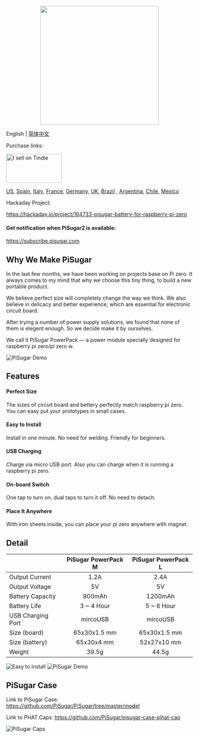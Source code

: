 <p align="center">
  <img width="320" src="https://raw.githubusercontent.com/JdaieLin/PiSugar/master/logo.jpg">
</p>

English | [简体中文](./README.zh-CN.md)

Purchase links: 

<a href="https://www.tindie.com/stores/pisugar/?ref=offsite_badges&utm_source=sellers_Pisugar&utm_medium=badges&utm_campaign=badge_medium"><img src="https://d2ss6ovg47m0r5.cloudfront.net/badges/tindie-mediums.png" alt="I sell on Tindie" width="150" height="78"></a>

<a href="https://www.amazon.com/dp/B07R7Z2334" target="_blank">US</a>, 
<a href="https://www.amazon.es/dp/B07RLZ8Q3M" target="_blank">Spain</a>, 
<a href="https://www.amazon.it/dp/B07RFVDG3P" target="_blank">Italy</a>, 
<a href="https://www.amazon.fr/dp/B07RHX3P9Z" target="_blank">France</a>, 
<a href="https://www.amazon.de/dp/B07RHWYMTJ" target="_blank">Germany</a>, 
<a href="https://www.amazon.co.uk/dp/B07RDNT8CY" target="_blank">UK</a>, 
<a href="https://produto.mercadolivre.com.br/MLB-1266063761-modulo-de-alimentaco-pisugar-para-raspberry-pi-zero-e-zero-_JM" target="_blank">Brazil</a> ,
<a href="https://articulo.mercadolibre.com.ar/MLA-797198973-modulo-de-fuente-de-alimentacion-pisugar-para-frambuesa-pi-c-_JM" target="_blank">Argentina</a>, 
<a href="https://articulo.mercadolibre.cl/MLC-495393761-modulo-de-fuente-de-alimentacion-pisugar-para-frambuesa-pi-c-_JM" target="_blank">Chile</a>, 
<a href="https://articulo.mercadolibre.com.mx/MLM-695553490-modulo-de-fuente-de-alimentacion-pisugar-para-frambuesa-pi-c-_JM" target="_blank">Mexico</a> 

Hackaday Project:

https://hackaday.io/project/164733-pisugar-battery-for-raspberry-pi-zero

#### Get notification when PiSugar2 is available:

https://subscribe.pisugar.com

## Why We Make PiSugar

In the last few months, we have been working on projects base on Pi zero. It always comes to my mind that why we choose this tiny thing, to build a new portable product.

We believe perfect size will completely change the way we think.
We also believe in delicacy and better experience, which are essential for electronic circuit board.

After trying a number of power supply solutions, we found that none of them is elegent enough.
So we decide make it by ourselves. 

We call it PiSugar PowerPack — a power module specially designed for raspberry pi zero/pi zero w.

![PiSugar Demo](https://raw.githubusercontent.com/JdaieLin/PiSugar/master/demo.gif)


## Features

#### Perfect Size
The sizes of circuit board and bettery perfectly match raspberry pi zero. You can easy put your prototypes in small cases.

#### Easy to Install
Install in one minute. No need for welding. Friendly for beginners.

#### USB Charging
Charge via micro USB port. Also you can charge when it is running a raspberry pi zero.

#### On-board Switch
One tap to turn on, dual taps to turn it off. No need to detach.

#### Place It Anywhere
With iron sheets inside, you can place your pi zero anywhere with magnet.


## Detail

|  | PiSugar PowerPack M | PiSugar PowerPack L | 
| - | :-: | :-: | 
| Output Current | 1.2A | 2.4A | 
| Output Voltage | 5V | 5V | 
| Battery Capacity | 900mAh | 1200mAh |
| Battery Life | 3 ~ 4 Hour | 5 ~ 6 Hour |
| USB Charging Port | mircoUSB | mircoUSB |
| Size (board) | 65x30x1.5 mm | 65x30x1.5 mm |
| Size (battery) | 65x30x4 mm | 52x27x10 mm |
| Weight | 39.5g | 44.5g |

![Easy to install](https://raw.githubusercontent.com/JdaieLin/PiSugar/master/installation.gif)
![PiSugar Demo](https://raw.githubusercontent.com/JdaieLin/PiSugar/master/demo2.png)


## PiSugar Case

Link to PiSugar Case: https://github.com/PiSugar/PiSugar/tree/master/model

Link to PHAT Caps: https://github.com/PiSugar/pisugar-case-pihat-cap

![PiSugar Caps](https://github.com/PiSugar/pisugar-case-pihat-cap/blob/master/gallery_w.jpg?raw=true)


